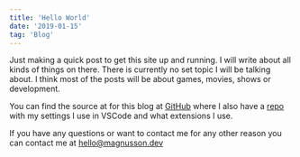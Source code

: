 ```yaml
---
title: 'Hello World'
date: '2019-01-15'
tag: 'Blog'
---
```


Just making a quick post to get this site up and running. I will write about all kinds of things on there. There is currently no set topic I will be talking about.
I think most of the posts will be about games, movies, shows or development.

You can find the source at for this blog at <a href="https://github.com/magnusson/magnusson.github.io" target="_blank" rel="noreferrer">GitHub</a> where I also have a <a href="https://github.com/magnusson/dotfiles" target="_blank" rel="noreferrer">repo</a> with my settings I use in VSCode and what extensions I use.

If you have any questions or want to contact me for any other reason you can contact me at <a href="mailto:hello@magnusson.dev">hello@magnusson.dev</a>
